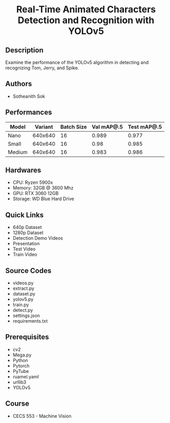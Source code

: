 <h1 align="center"> Real-Time Animated Characters Detection and Recognition with YOLOv5 </h1>

## Description
Examine the performance of the YOLOv5 algorithm in detecting and recognizing Tom, Jerry, and Spike.

## Authors
 - Sotheanith Sok

## Performances
| Model  	| Variant 	| Batch Size 	| Val mAP@.5 	| Test mAP@.5 	|
|--------	|---------	|------------	|------------	|-------------	|
| Nano   	| 640x640 	| 16         	| 0.989      	| 0.977       	|
| Small  	| 640x640 	| 16         	| 0.98       	| 0.985       	|
| Medium 	| 640x640 	| 16         	| 0.983      	| 0.986       	|

## Hardwares
 - CPU: Ryzen 5900x
 - Memory: 32GB @ 3600 Mhz
 - GPU: RTX 3060 12GB
 - Storage: WD Blue Hard Drive

## Quick Links
 - 640p Dataset
 - 1280p Dataset
 - Detection Demo Videos
 - Presentation
 - Test Video
 - Train Video

## Source Codes
 - videos.py
 - extract.py
 - dataset.py
 - yolov5.py
 - train.py
 - detect.py
 - settings.json
 - requirements.txt

## Prerequisites
 - cv2
 - Mega.py
 - Python
 - Pytorch
 - PyTube
 - ruamel.yaml
 - urllib3
 - YOLOv5

## Course
 - CECS 553 - Machine Vision

